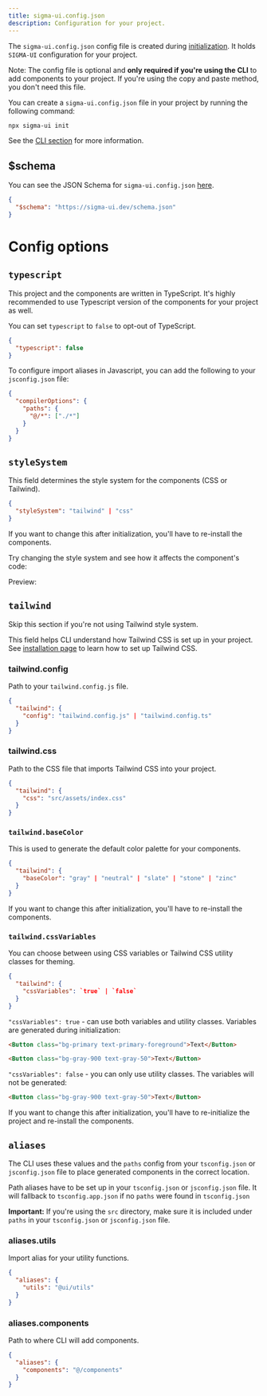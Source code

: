 ```yaml
---
title: sigma-ui.config.json
description: Configuration for your project.
---
```


The `sigma-ui.config.json` config file is created during [initialization](/docs/cli.html). It holds `SIGMA-UI` configuration for your project.

<Callout class="mt-6">

  Note: The config file is optional and **only required if you're using the CLI** to add components to your project. If you're using the copy
  and paste method, you don't need this file.

</Callout>

You can create a `sigma-ui.config.json` file in your project by running the following command:

```bash
npx sigma-ui init
```

See the [CLI section](/docs/cli) for more information.

## $schema

You can see the JSON Schema for `sigma-ui.config.json` [here](https://sigma-ui.dev/schema.json).

```json title="sigma-ui.config.json"
{
  "$schema": "https://sigma-ui.dev/schema.json"
}
```

# Config options

## `typescript`

This project and the components are written in TypeScript. It's highly recommended to use Typescript version of the components for your project as well.

You can set `typescript` to `false` to opt-out of TypeScript.

```json {2} title="sigma-ui.config.json"
{
  "typescript": false
}
```

To configure import aliases in Javascript, you can add the following to your `jsconfig.json` file:

```json {4} title="jsconfig.json"
{
  "compilerOptions": {
    "paths": {
      "@/*": ["./*"]
    }
  }
}
```

## `styleSystem`

This field determines the style system for the components (CSS or Tailwind).

<!-- eslint-skip -->
```json title="sigma-ui.config.json"
{
  "styleSystem": "tailwind" | "css"
}
```

<Callout class="mt-6">
  If you want to change this after initialization, you'll have to re-install the components.
</Callout>

Try changing the style system and see how it affects the component's code:

<StyleSwitcher class="w-full" />

Preview:

<ComponentPreview name="CardWithForm" />

## `tailwind`

Skip this section if you're not using Tailwind style system.

This field helps CLI understand how Tailwind CSS is set up in your project. See [installation page](/docs/installation) to learn how to set up Tailwind CSS.

### tailwind.config

Path to your `tailwind.config.js` file.

<!-- eslint-skip -->
```json title="sigma-ui.config.json"
{
  "tailwind": {
    "config": "tailwind.config.js" | "tailwind.config.ts"
  }
}
```

### tailwind.css

Path to the CSS file that imports Tailwind CSS into your project.

```json title="sigma-ui.config.json"
{
  "tailwind": {
    "css": "src/assets/index.css"
  }
}
```

### `tailwind.baseColor`

This is used to generate the default color palette for your components.

<!-- eslint-skip -->
```json title="sigma-ui.config.json"
{
  "tailwind": {
    "baseColor": "gray" | "neutral" | "slate" | "stone" | "zinc"
  }
}
```

<Callout class="mt-6">
  If you want to change this after initialization, you'll have to re-install the components.
</Callout>

### `tailwind.cssVariables`

You can choose between using CSS variables or Tailwind CSS utility classes for theming.

<!-- eslint-skip -->
```json title="sigma-ui.config.json"
{
  "tailwind": {
    "cssVariables": `true` | `false`
  }
}
```

`"cssVariables": true` - can use both variables and utility classes. Variables are generated during initialization:

```html
<Button class="bg-primary text-primary-foreground">Text</Button>
```

```html
<Button class="bg-gray-900 text-gray-50">Text</Button>
```

`"cssVariables": false` - you can only use utility classes. The variables will not be generated:

```html
<Button class="bg-gray-900 text-gray-50">Text</Button>
```

<Callout class="mt-6">
  If you want to change this after initialization, you'll have to re-initialize the project and re-install the components.
</Callout>

## `aliases`

The CLI uses these values and the `paths` config from your `tsconfig.json` or `jsconfig.json` file to place generated components in the correct location.

Path aliases have to be set up in your `tsconfig.json` or `jsconfig.json` file. It will fallback to `tsconfig.app.json` if no `paths` were found in `tsconfig.json`

<Callout class="mt-6">

 **Important:** If you're using the `src` directory, make sure it is included
  under `paths` in your `tsconfig.json` or `jsconfig.json` file.

</Callout>

### aliases.utils

Import alias for your utility functions.

```json title="sigma-ui.config.json"
{
  "aliases": {
    "utils": "@ui/utils"
  }
}
```

### aliases.components

Path to where CLI will add components.

```json title="sigma-ui.config.json"
{
  "aliases": {
    "components": "@/components"
  }
}
```
